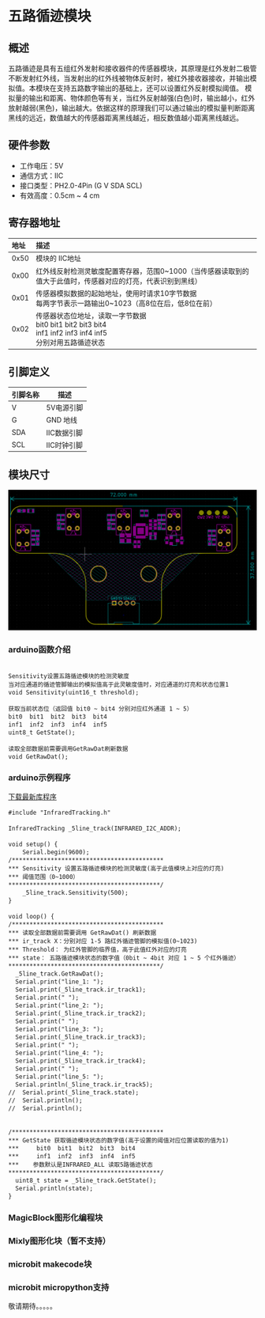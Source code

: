 # 五路循迹模块

## 概述

   五路循迹是具有五组红外发射和接收器件的传感器模块，其原理是红外发射二极管不断发射红外线，当发射出的红外线被物体反射时，被红外接收器接收，并输出模拟值。本模块在支持五路数字输出的基础上，还可以设置红外反射模拟阈值。 模拟量的输出和距离、物体颜色等有关，当红外反射越强(白色)时，输出越小，红外放射越弱(黑色)，输出越大。依据这样的原理我们可以通过输出的模拟量判断距离黑线的远近，数值越大的传感器距离黑线越近，相反数值越小距离黑线越远。

## 硬件参数

- 工作电压：5V
- 通信方式：IIC
- 接口类型：PH2.0-4Pin (G V SDA SCL)
- 有效高度：0.5cm ~ 4 cm

## 寄存器地址

| 地址   | 描述                                                                                                          |
|:-----|:------------------------------------------------------------------------------------------------------------|
| 0x50 | 模块的 IIC地址                                                                                                   |
| 0x00 | 红外线反射检测灵敏度配置寄存器，范围0~1000（当传感器读取到的值大于此值时，传感器对应的灯亮，代表识别到黑线）                                                   |
| 0x01 | 传感器模拟数据的起始地址，使用时请求10字节数据<br>每两字节表示一路输出0~1023（高8位在后，低8位在前）                                                   |
| 0x02 | 传感器状态位地址，读取一字节数据<br/>     bit0  bit1  bit2  bit3  bit4<br/>     inf1  inf2  inf3  inf4  inf5<br/>分别对用五路循迹状态 |

## 引脚定义

| 引脚名称 | 描述      |
|------|---------|
| V    | 5V电源引脚  |
| G    | GND 地线  |
| SDA  | IIC数据引脚 |
| SCL  | IIC时钟引脚 |

## 模块尺寸

![模块尺寸](five_way_tracking_sensor/infraredtracking.png)

### arduino函数介绍

```

Sensitivity设置五路循迹模块的检测灵敏度
当对应通道的循迹管脚输出的模拟值高于此灵敏度值时，对应通道的灯亮和状态位置1
void Sensitivity(uint16_t threshold);

获取当前状态位（返回值 bit0 ~ bit4 分别对应红外通道 1 ~ 5）
bit0  bit1  bit2  bit3  bit4
inf1  inf2  inf3  inf4  inf5
uint8_t GetState();

读取全部数据前需要调用GetRawDat刷新数据
void GetRawDat();
```

### arduino示例程序

[下载最新库程序](five_way_tracking_sensor/five_way_tracking_sensor.zip)

```
#include "InfraredTracking.h"

InfraredTracking _5line_track(INFRARED_I2C_ADDR);

void setup() {
    Serial.begin(9600);
/*******************************************
*** Sensitivity 设置五路循迹模块的检测灵敏度(高于此值模块上对应的灯亮)
*** 阈值范围（0~1000）
*******************************************/
    _5line_track.Sensitivity(500);
}

void loop() {
/*******************************************
*** 读取全部数据前需要调用 GetRawDat() 刷新数据
*** ir_track X：分别对应 1-5 路红外循迹管脚的模拟值(0~1023)
*** Threshold： 为红外管脚的临界值，高于此值红外对应的灯亮
*** state： 五路循迹模块状态的数字值（0bit ~ 4bit 对应 1 ~ 5 个红外循迹）
*******************************************/
  _5line_track.GetRawDat();
  Serial.print("line_1: ");
  Serial.print(_5line_track.ir_track1);
  Serial.print(" ");
  Serial.print("line_2: ");
  Serial.print(_5line_track.ir_track2);
  Serial.print(" ");
  Serial.print("line_3: ");
  Serial.print(_5line_track.ir_track3);
  Serial.print(" ");
  Serial.print("line_4: ");
  Serial.print(_5line_track.ir_track4);
  Serial.print(" ");
  Serial.print("line_5: ");
  Serial.println(_5line_track.ir_track5);
//  Serial.print(_5line_track.state);
//  Serial.println();
//  Serial.println();


/*******************************************
*** GetState 获取循迹模块状态的数字值(高于设置的阈值对应位置读取的值为1)
***     bit0  bit1  bit2  bit3  bit4
***     inf1  inf2  inf3  inf4  inf5
***    参数默认是INFRARED_ALL 读取5路循迹状态 
*******************************************/ 
  uint8_t state = _5line_track.GetState();
  Serial.println(state); 
}
```

### MagicBlock图形化编程块

### Mixly图形化块（暂不支持）

### microbit makecode块

### microbit micropython支持

敬请期待。。。。。
